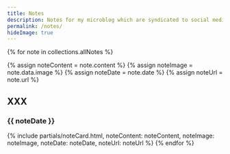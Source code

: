 ```yaml
---
title: Notes
description: Notes for my microblog which are syndicated to social media platforms.
permalink: /notes/
hideImage: true
---
```


<div class="max-w-full mx-auto py-4 grid grid-cols-1">
{% for note in collections.allNotes %}

{% assign noteContent = note.content %}
{% assign noteImage = note.data.image %}
{% assign noteDate = note.date %}
{% assign noteUrl = note.url %}

<h2>XXX</h2>
<h3>{{ noteDate }}</h3>

{% include partials/noteCard.html, noteContent: noteContent, noteImage: noteImage, noteDate: noteDate, noteUrl: noteUrl %}
{% endfor %}
</div>

